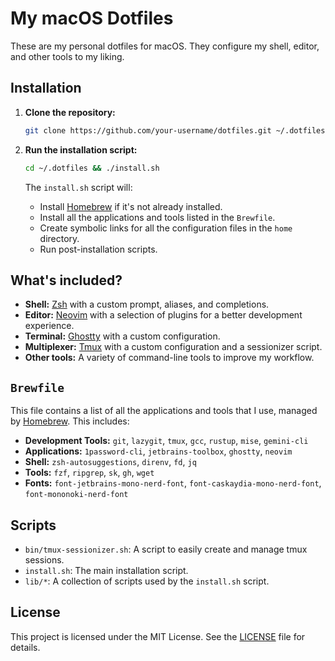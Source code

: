 # My macOS Dotfiles

These are my personal dotfiles for macOS. They configure my shell, editor, and other tools to my liking.

## Installation

1.  **Clone the repository:**

    ```bash
    git clone https://github.com/your-username/dotfiles.git ~/.dotfiles
    ```

2.  **Run the installation script:**

    ```bash
    cd ~/.dotfiles && ./install.sh
    ```

    The `install.sh` script will:

    *   Install [Homebrew](https://brew.sh/) if it's not already installed.
    *   Install all the applications and tools listed in the `Brewfile`.
    *   Create symbolic links for all the configuration files in the `home` directory.
    *   Run post-installation scripts.

## What's included?

*   **Shell:** [Zsh](https://www.zsh.org/) with a custom prompt, aliases, and completions.
*   **Editor:** [Neovim](https://neovim.io/) with a selection of plugins for a better development experience.
*   **Terminal:** [Ghostty](https://github.com/ghostty/ghostty) with a custom configuration.
*   **Multiplexer:** [Tmux](https://github.com/tmux/tmux/wiki) with a custom configuration and a sessionizer script.
*   **Other tools:** A variety of command-line tools to improve my workflow.

## `Brewfile`

This file contains a list of all the applications and tools that I use, managed by [Homebrew](httpss://brew.sh/). This includes:

*   **Development Tools:** `git`, `lazygit`, `tmux`, `gcc`, `rustup`, `mise`, `gemini-cli`
*   **Applications:** `1password-cli`, `jetbrains-toolbox`, `ghostty`, `neovim`
*   **Shell:** `zsh-autosuggestions`, `direnv`, `fd`, `jq`
*   **Tools:** `fzf`, `ripgrep`, `sk`, `gh`, `wget`
*   **Fonts:** `font-jetbrains-mono-nerd-font`, `font-caskaydia-mono-nerd-font`, `font-mononoki-nerd-font`

## Scripts

*   `bin/tmux-sessionizer.sh`: A script to easily create and manage tmux sessions.
*   `install.sh`: The main installation script.
*   `lib/*`: A collection of scripts used by the `install.sh` script.

## License

This project is licensed under the MIT License. See the [LICENSE](LICENSE) file for details.
